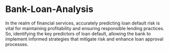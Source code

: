 # Bank-Loan-Analysis
In the realm of financial services, accurately predicting loan default risk is vital for maintaining profitability and ensuring responsible lending practices. So, identifying the key predictors of loan default, allowing the bank to implement informed strategies that mitigate risk and enhance loan approval processes.
